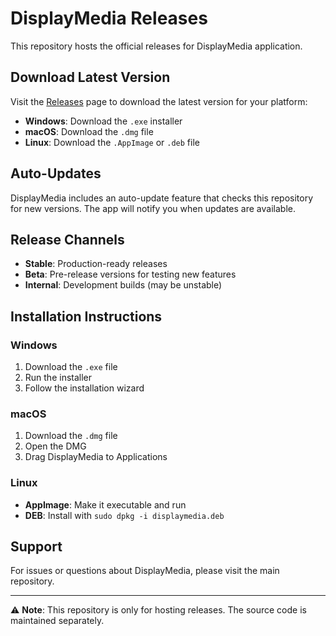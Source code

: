 # DisplayMedia Releases

  This repository hosts the official releases for DisplayMedia application.

  ## Download Latest Version

  Visit the [Releases](https://github.com/your-username/displaymedia-releases/releases) page to download the latest version for your platform:

  - **Windows**: Download the `.exe` installer
  - **macOS**: Download the `.dmg` file
  - **Linux**: Download the `.AppImage` or `.deb` file

  ## Auto-Updates

  DisplayMedia includes an auto-update feature that checks this repository for new versions. The app will notify you when updates are available.

  ## Release Channels

  - **Stable**: Production-ready releases
  - **Beta**: Pre-release versions for testing new features
  - **Internal**: Development builds (may be unstable)

  ## Installation Instructions

  ### Windows
  1. Download the `.exe` file
  2. Run the installer
  3. Follow the installation wizard

  ### macOS
  1. Download the `.dmg` file
  2. Open the DMG
  3. Drag DisplayMedia to Applications

  ### Linux
  - **AppImage**: Make it executable and run
  - **DEB**: Install with `sudo dpkg -i displaymedia.deb`

  ## Support

  For issues or questions about DisplayMedia, please visit the main repository.

  ---

  ⚠️ **Note**: This repository is only for hosting releases. The source code is maintained separately.
